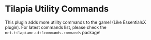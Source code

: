 # Tilapia Utility Commands
This plugin adds more utility commands to the game! (Like EssentialsX plugin).
For latest commands list, please check the `net.tilapiamc.utilcommands.commands` package!
